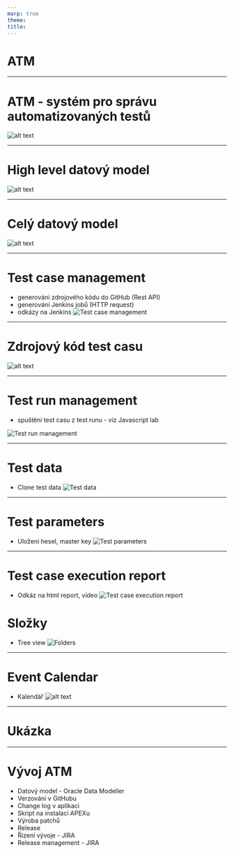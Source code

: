 ```yaml
---
marp: true
theme: 
title:
---
```

# ATM

---

# ATM - systém pro správu automatizovaných testů

![alt text](image-14.png)

---

# High level datový model

![alt text](image-1.png)

---

# Celý datový model

![alt text](image-2.png)

---

# Test case management
* generování zdrojového kódu do GitHub (Rest API)
* generování Jenkins jobů (HTTP request)
* odkázy na Jenkins
![Test case management](image-15.png)

---

# Zdrojový kód test casu
![alt text](image-21.png)

---

# Test run management 
* spuštění test casu z test runu - viz Javascript lab

![Test run management](image-16.png)

---

# Test data
* Clone test data
![Test data](image-17.png)

---

# Test parameters
* Uložení hesel, master key
![Test parameters](image-18.png)

---

# Test case execution report
* Odkáz na html report, video
![Test case execution report](image-19.png)

# Složky
* Tree view
![Folders](image-20.png)

---

# Event Calendar
* Kalendář
![alt text](image-13.png)

---
# Ukázka

---
# Vývoj ATM

* Datový model - Oracle Data Modeller
* Verzování v GitHubu
* Change log v aplikaci
* Skript na instalaci APEXu
* Výroba patchů
* Release
* Řizení vývoje - JIRA
* Release management - JIRA





